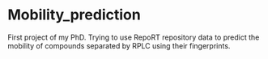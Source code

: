 # Mobility_prediction
First project of my PhD. Trying to use RepoRT repository data to predict the mobility of compounds separated by RPLC using their fingerprints.
